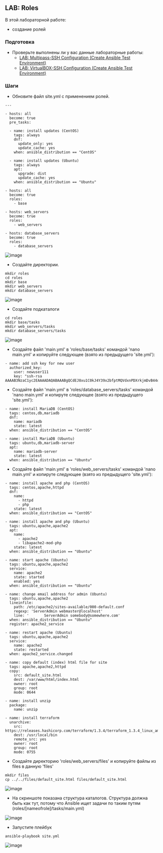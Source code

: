 ## LAB: Roles

В этой лабораторной работе:
- создание ролей 

### Подготовка

- Проверьте выполнены ли у вас данные лабораторные работы:
  - [LAB: Multipass-SSH Configuration (Create Ansible Test Environment)](https://github.com/gulyaeve/ansible_labs/blob/main/Multipass-SSH-Configuration.md)
  - [LAB: VirtualBOX-SSH Configuration (Create Ansible Test Environment)](https://github.com/gulyaeve/ansible_labs/blob/main/VirtualBOX-SSH-Configuration.md)

### Шаги

- Обновите файл site.yml с применением ролей.

```
---

- hosts: all
  become: true
  pre_tasks:

  - name: install updates (CentOS)
    tags: always
    dnf:
      update_only: yes
      update_cache: yes
    when: ansible_distribution == "CentOS"

  - name: install updates (Ubuntu)
    tags: always
    apt:
      upgrade: dist
      update_cache: yes
    when: ansible_distribution == "Ubuntu"

- hosts: all
  become: true
  roles:
    - base

- hosts: web_servers
  become: true
  roles:
    - web_servers

- hosts: database_servers
  become: true
  roles:
    - database_servers
```

![image](https://user-images.githubusercontent.com/10358317/202458768-ffbc6907-4659-4a43-8629-454f0b4a9a7f.png)

- Создайте директории.

```
mkdir roles
cd roles
mkdir base
mkdir web_servers
mkdir database_servers
```

![image](https://user-images.githubusercontent.com/10358317/202450210-f6f6f3c4-7a50-4680-bce9-13cad264655d.png)

- Создайте подкаталоги

```
cd roles
mkdir base/tasks
mkdir web_servers/tasks
mkdir database_servers/tasks
```

![image](https://user-images.githubusercontent.com/10358317/202452013-eaa1b281-cc1f-4259-b29d-73bf98ba4dad.png)

- Создайте файл 'main.yml' в 'roles/base/tasks' командой 'nano main.yml' и копируйте следующее (взято из предыдущего 'site.yml'):

```
- name: add ssh key for new user
  authorized_key:
    user: newuser111
    key: "ssh-rsa AAAAB3NzaC1yc2EAAAADAQABAAABgQCdEJ8xu1C0kJ4Y39x2bfptMQVdxnPDXrkjmDvB44oDV78yKWg/0B/kacMqiEaaiEyAedHlk>
```

- Создайте файл 'main.yml' в 'roles/database_servers/tasks' командой 'nano main.yml' и копируте следующее (взято из предыдущего 'site.yml'):

```
- name: install MariaDB (CentOS)
  tags: centos,db,mariadb
  dnf:
    name: mariadb
    state: latest
  when: ansible_distribution == "CentOS"

- name: install MariaDB (Ubuntu)
  tags: ubuntu,db,mariadb-server
  apt:
    name: mariadb-server
    state: latest
  when: ansible_distribution == "Ubuntu"
```

- Создайте файл 'main.yml' в 'roles/web_servers/tasks' командой 'nano main.yml' и копируте следующее (взято из предыдущего 'site.yml'):

```
- name: install apache and php (CentOS)
  tags: centos,apache,httpd
  dnf:
    name:
      - httpd
      - php
    state: latest
  when: ansible_distribution == "CentOS"

- name: install apache and php (Ubuntu)
  tags: ubuntu,apache,apache2
  apt:
    name:
      - apache2
      - libapache2-mod-php
    state: latest
  when: ansible_distribution == "Ubuntu"
  
- name: start apache (Ubuntu)
  tags: ubuntu,apache,apache2
  service:
    name: apache2
    state: started
    enabled: yes
  when: ansible_distribution == "Ubuntu"
  
- name: change email address for admin (Ubuntu)
  tags: ubuntu,apache,apache2
  lineinfile:
    path: /etc/apache2/sites-available/000-default.conf
    regexp: 'ServerAdmin webmaster@localhost'
    line: '       ServerAdmin somebody@somewhere.com'
  when: ansible_distribution == "Ubuntu"
  register: apache2_service

- name: restart apache (Ubuntu)
  tags: ubuntu,apache,apache2
  service:
    name: apache2
    state: restarted
  when: apache2_service.changed
  
- name: copy default (index) html file for site
  tags: apache,apache2,httpd
  copy:
    src: default_site.html
    dest: /var/www/html/index.html
    owner: root
    group: root
    mode: 0644    
    
- name: install unzip
  package:
    name: unzip

- name: install terraform
  unarchive:
    src: https://releases.hashicorp.com/terraform/1.3.4/terraform_1.3.4_linux_amd64.zip
    dest: /usr/local/bin
    remote_src: yes
    owner: root
    group: root
    mode: 0755  
```

- Создайте директорию 'roles/web_servers/files' и копируйте фaйлы из files в данную 'files'

```
mkdir files
cp ../../files/default_site.html files/default_site.html
```

![image](https://user-images.githubusercontent.com/10358317/202455685-4becaa8e-6164-42bb-80f7-18471b21478d.png)

- На скриншоте показана структура каталогов. Структура должна быть как тут, потому что Ansible ищет задачи по таким путям (roles/[nameofrole]/tasks/main.yml)

![image](https://user-images.githubusercontent.com/10358317/202458020-39562296-fb49-4fec-94cc-e071e29a2c9a.png)

- Запустите плейбук

```
ansible-playbook site.yml
```

![image](https://user-images.githubusercontent.com/10358317/202458341-cd28db4c-4ba2-4b0b-8edd-0b245d4f6f07.png)

